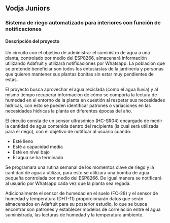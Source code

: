 ## Vodja Juniors
### Sistema de riego automatizado para interiores con función de notificaciones

#### Descripción del proyecto
Un circuito con el objetivo de administrar el suministro de agua a una planta, controlado por medio del ESP8266, almacenará información utilizando Adafruit y utilizará notificaciones por Whatsapp. La población que se pretende beneficiar son todos los entusiastas de la jardinería y personas que quieren mantener sus plantas bonitas sin estar muy pendientes de estas. 

El proyecto busca aprovechar el agua reciclada (como el agua lluvia) y al mismo tiempo recuperar información de cómo se comporta la lectura de humedad en el entorno de la planta en cuestión al respetar sus necesidades hídricas, con esto se pueden identificar patrones o variaciones en las necesidades hídricas la planta en diferentes épocas del año.

El circuito consta de un sensor ultrasónico (HC-SR04) encargado de medir la cantidad de agua contenida dentro del recipiente (la cual será utilizada para el riego), con el objetivo de notificar al usuario cuando:
- Esté lleno
- Esté a capacidad media
- Esté en nivel bajo
- El agua se ha terminado

Se programara una rutina semanal de los momentos clave de riego y la cantidad de agua a utilizar, para esto se utilizara una bomba de agua pequeña controlada por medio del ESP8266. De igual manera se notificará al usuario por Whatsapp cada vez que la planta sea regada.

Adicionalmente el sensor de humedad en el suelo (FC-28) y el sensor de humedad y temperatura (DHT-11) proporcionarán datos que serán almacenados en Adafruit para su posterior estudio, lo que se busca encontrar son patrones y establecer modelos de correlación entre el agua suministrada, las lecturas de humedad y la temperatura ambiente.
